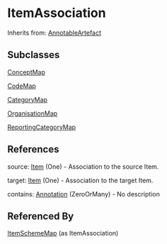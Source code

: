 
# ItemAssociation

Inherits from: [AnnotableArtefact](../Base/AnnotableArtefact.md)

## Subclasses

[ConceptMap](ConceptMap.md)

[CodeMap](CodeMap.md)

[CategoryMap](CategoryMap.md)

[OrganisationMap](OrganisationMap.md)

[ReportingCategoryMap](ReportingCategoryMap.md)







## References

source: [Item](../Base/Item.md) (One) - Association to the source Item.

target: [Item](../Base/Item.md) (One) - Association to the target Item.

contains: [Annotation](../Base/Annotation.md) (ZeroOrMany) - No description



## Referenced By

[ItemSchemeMap](ItemSchemeMap.md) (as ItemAssociation)


